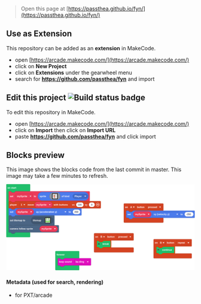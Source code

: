  


> Open this page at [https://passthea.github.io/fyn/](https://passthea.github.io/fyn/)

## Use as Extension

This repository can be added as an **extension** in MakeCode.

* open [https://arcade.makecode.com/](https://arcade.makecode.com/)
* click on **New Project**
* click on **Extensions** under the gearwheel menu
* search for **https://github.com/passthea/fyn** and import

## Edit this project ![Build status badge](https://github.com/passthea/fyn/workflows/MakeCode/badge.svg)

To edit this repository in MakeCode.

* open [https://arcade.makecode.com/](https://arcade.makecode.com/)
* click on **Import** then click on **Import URL**
* paste **https://github.com/passthea/fyn** and click import

## Blocks preview

This image shows the blocks code from the last commit in master.
This image may take a few minutes to refresh.

![A rendered view of the blocks](https://github.com/passthea/fyn/raw/master/.github/makecode/blocks.png)

#### Metadata (used for search, rendering)

* for PXT/arcade
<script src="https://makecode.com/gh-pages-embed.js"></script><script>makeCodeRender("{{ site.makecode.home_url }}", "{{ site.github.owner_name }}/{{ site.github.repository_name }}");</script>

